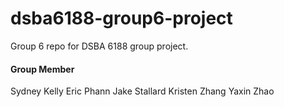 # dsba6188-group6-project
Group 6 repo for DSBA 6188 group project.

#### Group Member
Sydney Kelly
Eric Phann
Jake Stallard
Kristen Zhang
Yaxin Zhao

